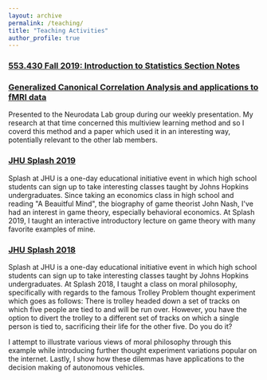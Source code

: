 ```yaml
---
layout: archive
permalink: /teaching/
title: "Teaching Activities"
author_profile: true
---
```

### [553.430 Fall 2019: Introduction to Statistics Section Notes](/teaching/2019-fall-stats)

### [Generalized Canonical Correlation Analysis and applications to fMRI data](/files/GCCA_presentation.pdf)

Presented to the Neurodata Lab group during our weekly presentation. My research at that time concerned this multiview learning method and so I coverd this method and a paper which used it in an interesting way, potentially relevant to the other lab members.

### [JHU Splash 2019](https://docs.google.com/presentation/d/15VN6K1eMEfGBVKbgZYoKnpWR0XpZ08c27oqYHj7X5PU/edit?usp=sharing)

Splash at JHU is a one-day educational initiative event in which high school students can sign up to take interesting classes taught 
by Johns Hopkins undergraduates. Since taking an economics class in high school and reading "A Beauitful Mind", the biography of game
theorist John Nash, I've had an interest in game theory, especially behavioral economics. At Splash 2019, I taught an interactive introductory
lecture on game theory with many favorite examples of mine.

### [JHU Splash 2018](https://docs.google.com/presentation/d/1hm5C06xaxWeC0xairEDfAgmKdJlAPGRAjrAxuI5l5SM/edit?usp=sharing)

Splash at JHU is a one-day educational initiative event in which high school students can sign up to take interesting classes taught 
by Johns Hopkins undergraduates. At Splash 2018, I taught a class on moral philosophy, specifically with regards to the famous Trolley
Problem thought experiment which goes as follows: There is trolley headed down a set of tracks on which five people are tied to and 
will be run over. However, you have the option to divert the trolley to a different set of tracks on which a single person is tied to, 
sacrificing their life for the other five. Do you do it?

I attempt to illustrate various views of moral philosophy through this example while introducing further thought experiment variations
popular on the internet. Lastly, I show how these dilemmas have applications to the decision making of autonomous vehicles.

